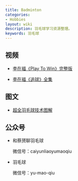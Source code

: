 ```yaml
---
title: Badminton
categories:
- Hobbies
layout: wiki
description: 羽毛球学习资源整理。
keywords: 羽毛球
---
```


## 视频

* [李在福《Play To Win》完整版](http://v.youku.com/v_show/id_XNDExNDM2NzA0.html)

* [李在福《追球》全集](http://v.youku.com/v_show/id_XMjczOTAyODI4.html?f=15463121)

## 图文

* [超全羽毛球技术图解](http://q.115.com/t-137397-1619804.html)

## 公众号

* 和蔡赟聊羽毛球

  微信号：caiyunliaoyumaoqiu

* 羽毛球

  微信号：yu-mao-qiu
